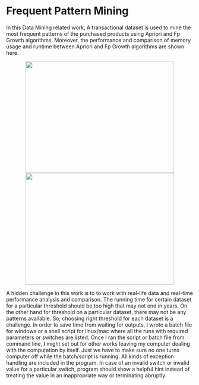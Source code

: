 # Frequent Pattern Mining

In this Data Mining related work, A transactional dataset is used to mine the most frequent patterns of the purchased products using Apriori and Fp Growth algorithms. Moreover, the performance and comparison of memory usage and runtime between Apriori and Fp Growth algorithms are shown here. 

<p align="center">
  <img src=https://user-images.githubusercontent.com/43060004/180801174-9785353d-25df-4921-b607-3e541d6818e4.png width="400" height="300"/>
  <img src=https://user-images.githubusercontent.com/43060004/180801191-47ead74a-7f84-4ef2-9577-46c82592acb7.png width="400" height="300"/>
</p>

A hidden challenge in this work is to to work with real-life data and real-time performance analysis and comparison. The running time for certain dataset for a particular threshold should be too high that may not end in years. On the other hand for threshold on a particular dataset, there may not be any patterns available. So, choosing right threshold for each dataset is a challenge. In order to save time from waiting for outputs, I wrote a batch file for windows or a shell script for linux/mac where all the runs with required parameters or switches are listed. Once I ran the script or batch file from command line, I might set out for other works leaving my computer dealing with the computation by itself. Just we have to make sure no one turns computer off while the batch/script is running. All kinds of exception handling are included in the program. In case of an invalid switch or invalid value for a particular switch, program should show a helpful hint instead of treating the value in an inappropriate way or terminating abruptly.
